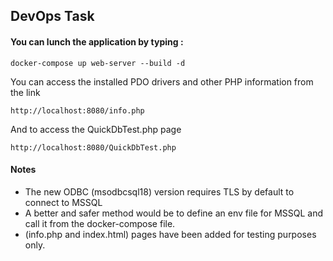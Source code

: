 ## DevOps Task
#### You can lunch the application by typing :
```
docker-compose up web-server --build -d
```
You can access the installed PDO drivers and other PHP information from the link 
```
http://localhost:8080/info.php
```
And to access the QuickDbTest.php page
```
http://localhost:8080/QuickDbTest.php
```
#### Notes
- The new ODBC (msodbcsql18) version requires TLS by default to connect to MSSQL
- A better and safer method would be to define an env file for MSSQL and call it from the docker-compose file.
- (info.php and index.html) pages have been added for testing purposes only.